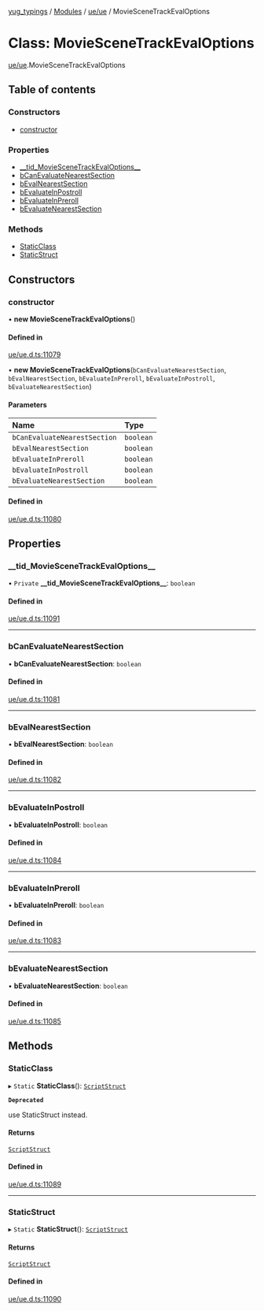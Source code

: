 [yug_typings](../README.md) / [Modules](../modules.md) / [ue/ue](../modules/ue_ue.md) / MovieSceneTrackEvalOptions

# Class: MovieSceneTrackEvalOptions

[ue/ue](../modules/ue_ue.md).MovieSceneTrackEvalOptions

## Table of contents

### Constructors

- [constructor](ue_ue.MovieSceneTrackEvalOptions.md#constructor)

### Properties

- [\_\_tid\_MovieSceneTrackEvalOptions\_\_](ue_ue.MovieSceneTrackEvalOptions.md#__tid_moviescenetrackevaloptions__)
- [bCanEvaluateNearestSection](ue_ue.MovieSceneTrackEvalOptions.md#bcanevaluatenearestsection)
- [bEvalNearestSection](ue_ue.MovieSceneTrackEvalOptions.md#bevalnearestsection)
- [bEvaluateInPostroll](ue_ue.MovieSceneTrackEvalOptions.md#bevaluateinpostroll)
- [bEvaluateInPreroll](ue_ue.MovieSceneTrackEvalOptions.md#bevaluateinpreroll)
- [bEvaluateNearestSection](ue_ue.MovieSceneTrackEvalOptions.md#bevaluatenearestsection)

### Methods

- [StaticClass](ue_ue.MovieSceneTrackEvalOptions.md#staticclass)
- [StaticStruct](ue_ue.MovieSceneTrackEvalOptions.md#staticstruct)

## Constructors

### constructor

• **new MovieSceneTrackEvalOptions**()

#### Defined in

[ue/ue.d.ts:11079](https://github.com/YugMetaverse/yug_typings/blob/b7d9b19/ue/ue.d.ts#L11079)

• **new MovieSceneTrackEvalOptions**(`bCanEvaluateNearestSection`, `bEvalNearestSection`, `bEvaluateInPreroll`, `bEvaluateInPostroll`, `bEvaluateNearestSection`)

#### Parameters

| Name | Type |
| :------ | :------ |
| `bCanEvaluateNearestSection` | `boolean` |
| `bEvalNearestSection` | `boolean` |
| `bEvaluateInPreroll` | `boolean` |
| `bEvaluateInPostroll` | `boolean` |
| `bEvaluateNearestSection` | `boolean` |

#### Defined in

[ue/ue.d.ts:11080](https://github.com/YugMetaverse/yug_typings/blob/b7d9b19/ue/ue.d.ts#L11080)

## Properties

### \_\_tid\_MovieSceneTrackEvalOptions\_\_

• `Private` **\_\_tid\_MovieSceneTrackEvalOptions\_\_**: `boolean`

#### Defined in

[ue/ue.d.ts:11091](https://github.com/YugMetaverse/yug_typings/blob/b7d9b19/ue/ue.d.ts#L11091)

___

### bCanEvaluateNearestSection

• **bCanEvaluateNearestSection**: `boolean`

#### Defined in

[ue/ue.d.ts:11081](https://github.com/YugMetaverse/yug_typings/blob/b7d9b19/ue/ue.d.ts#L11081)

___

### bEvalNearestSection

• **bEvalNearestSection**: `boolean`

#### Defined in

[ue/ue.d.ts:11082](https://github.com/YugMetaverse/yug_typings/blob/b7d9b19/ue/ue.d.ts#L11082)

___

### bEvaluateInPostroll

• **bEvaluateInPostroll**: `boolean`

#### Defined in

[ue/ue.d.ts:11084](https://github.com/YugMetaverse/yug_typings/blob/b7d9b19/ue/ue.d.ts#L11084)

___

### bEvaluateInPreroll

• **bEvaluateInPreroll**: `boolean`

#### Defined in

[ue/ue.d.ts:11083](https://github.com/YugMetaverse/yug_typings/blob/b7d9b19/ue/ue.d.ts#L11083)

___

### bEvaluateNearestSection

• **bEvaluateNearestSection**: `boolean`

#### Defined in

[ue/ue.d.ts:11085](https://github.com/YugMetaverse/yug_typings/blob/b7d9b19/ue/ue.d.ts#L11085)

## Methods

### StaticClass

▸ `Static` **StaticClass**(): [`ScriptStruct`](ue_ue.ScriptStruct.md)

**`Deprecated`**

use StaticStruct instead.

#### Returns

[`ScriptStruct`](ue_ue.ScriptStruct.md)

#### Defined in

[ue/ue.d.ts:11089](https://github.com/YugMetaverse/yug_typings/blob/b7d9b19/ue/ue.d.ts#L11089)

___

### StaticStruct

▸ `Static` **StaticStruct**(): [`ScriptStruct`](ue_ue.ScriptStruct.md)

#### Returns

[`ScriptStruct`](ue_ue.ScriptStruct.md)

#### Defined in

[ue/ue.d.ts:11090](https://github.com/YugMetaverse/yug_typings/blob/b7d9b19/ue/ue.d.ts#L11090)
